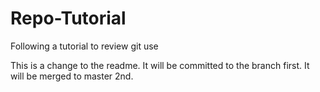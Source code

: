 # Repo-Tutorial
Following a tutorial to review git use

This is a change to the readme. It will be committed to the branch first. It will be merged to master 2nd.

